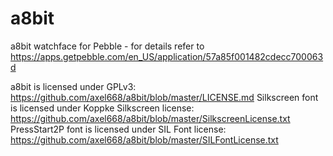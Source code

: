 # a8bit
a8bit watchface for Pebble - for details refer to https://apps.getpebble.com/en_US/application/57a85f001482cdecc700063d

a8bit is licensed under GPLv3: https://github.com/axel668/a8bit/blob/master/LICENSE.md
Silkscreen font is licensed under Koppke Silkscreen license: https://github.com/axel668/a8bit/blob/master/SilkscreenLicense.txt
PressStart2P font is licensed under SIL Font license: https://github.com/axel668/a8bit/blob/master/SILFontLicense.txt
